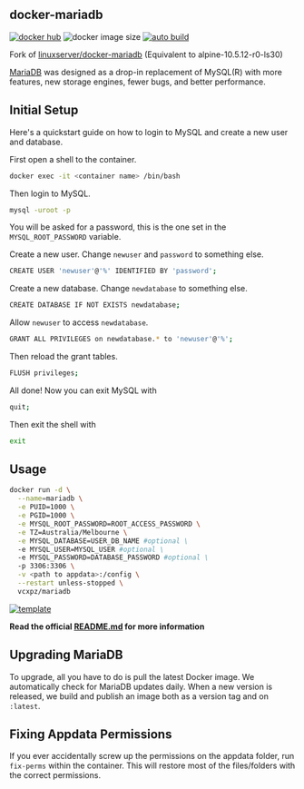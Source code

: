 ## docker-mariadb

[![docker hub](https://img.shields.io/badge/docker_hub-link-blue?style=for-the-badge&logo=docker)](https://hub.docker.com/r/vcxpz/mariadb) ![docker image size](https://img.shields.io/docker/image-size/vcxpz/mariadb?style=for-the-badge&logo=docker) [![auto build](https://img.shields.io/badge/docker_builds-automated-blue?style=for-the-badge&logo=docker?color=d1aa67)](https://github.com/hydazz/docker-mariadb/actions?query=workflow%3A"Auto+Builder+CI")

Fork of [linuxserver/docker-mariadb](https://github.com/linuxserver/docker-mariadb/) (Equivalent to alpine-10.5.12-r0-ls30)

[MariaDB](https://mariadb.org/) was designed as a drop-in replacement of MySQL(R) with more features, new storage engines, fewer bugs, and better performance.

## Initial Setup

Here's a quickstart guide on how to login to MySQL and create a new user and database.

First open a shell to the container.

```bash
docker exec -it <container name> /bin/bash
```

Then login to MySQL.

```bash
mysql -uroot -p
```

You will be asked for a password, this is the one set in the `MYSQL_ROOT_PASSWORD` variable.

Create a new user. Change `newuser` and `password` to something else.

```bash
CREATE USER 'newuser'@'%' IDENTIFIED BY 'password';
```

Create a new database. Change `newdatabase` to something else.

```bash
CREATE DATABASE IF NOT EXISTS newdatabase;
```

Allow `newuser` to access `newdatabase`.

```bash
GRANT ALL PRIVILEGES on newdatabase.* to 'newuser'@'%';
```

Then reload the grant tables.

```bash
FLUSH privileges;
```

All done! Now you can exit MySQL with

```bash
quit;
```

Then exit the shell with

```bash
exit
```

## Usage

```bash
docker run -d \
  --name=mariadb \
  -e PUID=1000 \
  -e PGID=1000 \
  -e MYSQL_ROOT_PASSWORD=ROOT_ACCESS_PASSWORD \
  -e TZ=Australia/Melbourne \
  -e MYSQL_DATABASE=USER_DB_NAME #optional \
  -e MYSQL_USER=MYSQL_USER #optional \
  -e MYSQL_PASSWORD=DATABASE_PASSWORD #optional \
  -p 3306:3306 \
  -v <path to appdata>:/config \
  --restart unless-stopped \
  vcxpz/mariadb
```

[![template](https://img.shields.io/badge/unraid_template-ff8c2f?style=for-the-badge&logo=docker?color=d1aa67)](https://github.com/hydazz/docker-templates/blob/main/hydaz/mariadb.xml)

**Read the official [README.md](https://github.com/linuxserver/docker-mariadb/) for more information**

## Upgrading MariaDB

To upgrade, all you have to do is pull the latest Docker image. We automatically check for MariaDB updates daily. When a new version is released, we build and publish an image both as a version tag and on `:latest`.

## Fixing Appdata Permissions

If you ever accidentally screw up the permissions on the appdata folder, run `fix-perms` within the container. This will restore most of the files/folders with the correct permissions.
